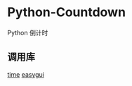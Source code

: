 # Python-Countdown
Python 倒计时

## 调用库
[time](https://pypi.org/project/time/)
[easygui](https://github.com/robertlugg/easygui)
